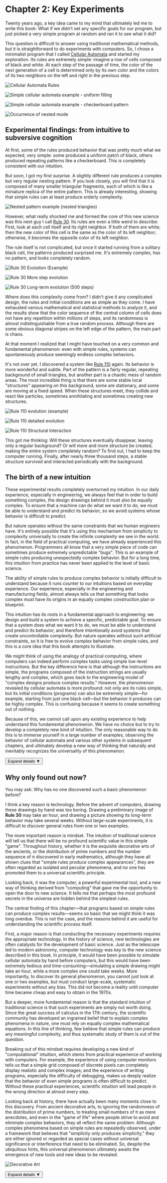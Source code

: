 # Chapter 2: Key Experiments

Twenty years ago, a key idea came to my mind that ultimately led me to write this book: What if we didn’t set any specific goals for our program, but just picked a very simple program at random and ran it to see what it did?

This question is difficult to answer using traditional mathematical methods, but it is straightforward to do experiments with computers. So, I chose a minimalist program that I called [Cellular Automata](annotation:cellular-automata) and started my exploration. Its rules are extremely simple: imagine a row of cells composed of black and white. At each step of the passage of time, the color of the next generation of a cell is determined only by its own color and the colors of its two neighbors on the left and right in the previous step.

![Cellular Automata Rules](../../images/cellular-automata/p24_2.png)

![Simple cellular automata example - uniform filling](../../images/cellular-automata/p24_1.png)

![Simple cellular automata example - checkerboard pattern](../../images/cellular-automata/p25_1.png)

![Occurrence of nested mode](../../images/cellular-automata/p25_2.png)

## Experimental findings: from intuitive to subversive cognition

At first, some of the rules produced behavior that was pretty much what we expected, very simple: some produced a uniform patch of black, others produced repeating patterns like a checkerboard. This is completely consistent with our intuition.

But soon, I got my first surprise. A slightly different rule produces a complex but very regular nesting pattern. If you look closely, you will find that it is composed of many smaller triangular fragments, each of which is like a miniature replica of the entire pattern. This is already interesting, showing that simple rules can at least produce orderly complexity.

![Nested pattern example (nested triangles)](../../images/cellular-automata/p26_1.png)

However, what really shocked me and formed the core of this new science was this next guy I call [Rule 30](annotation:rule-30). Its rules are even a little weird to describe: First, look at each cell itself and its right neighbor. If both of them are white, then the new color of this cell is the same as the color of its left neighbor; otherwise, it becomes the opposite color of its left neighbor.

The rule itself is not complicated, but once it started running from a solitary black cell, the patterns produced surprised me. It's extremely complex, has no pattern, and looks completely random.

![Rule 30 Evolution (Example)](../../images/cellular-automata/p27_1.png)

![Rule 30 More step evolution](../../images/cellular-automata/p29.png)

![Rule 30 Long-term evolution (500 steps)](../../images/cellular-automata/p30.png)
<!-- Can be replaced by interactive Demo: demos/wolfram-rules-explorer/ or use ../../images/cellular-automata/cellular-automata-rule-30.svg -->

Where does this complexity come from? I didn't give it any complicated design, the rules and initial conditions are as simple as they come. I have exhausted various mathematical and statistical methods to analyze it, and the results show that the color sequence of the central column of cells does not have any repetition within millions of steps, and its randomness is almost indistinguishable from a true random process. Although there are some obvious diagonal stripes on the left edge of the pattern, the main part is chaos.

At that moment I realized that I might have touched on a very common and fundamental phenomenon: even with simple rules, systems can spontaneously produce seemingly endless complex behaviors.

It's not over yet. I discovered a system like [Rule 110](annotation:rule-110) again. Its behavior is more wonderful and subtle. Part of the pattern is a fairly regular, repeating background of small triangles, but another part is a chaotic mess of random areas. The most incredible thing is that there are some stable local "structures" appearing on this background, some are stationary, and some are moving at a fixed speed. When these structures meet, they collide and react like particles, sometimes annihilating and sometimes creating new structures.

![Rule 110 evolution (example)](../../images/cellular-automata/rule-110-p32.png)

![Rule 110 detailed evolution](../../images/cellular-automata/rule-110-p33.png)

![Rule 110 Structural Interaction](../../images/cellular-automata/rule-110-p34.png)
<!-- Interactive Demo can be linked to demos/chapter3/turing-machine-demo.html or ../../images/computational-art/rule-110-pattern.png -->

This got me thinking: Will these structures eventually disappear, leaving only a regular background? Or will more and more structure be created, making the entire system completely random? To find out, I had to keep the computer running. Finally, after nearly three thousand steps, a stable structure survived and interacted periodically with the background.

## The birth of a new intuition

<div class="content-layer simplified">
These experimental results completely overturned my intuition. In our daily experience, especially in engineering, we always feel that in order to build something complex, the design drawings behind it must also be equally complex. To ensure that a machine can do what we want it to do, we must be able to understand and predict its behavior, so we avoid systems whose behavior is difficult to predict.

But nature operates without the same constraints that we human engineers have. It's entirely possible that it's using this mechanism from simplicity to complexity universally to create the infinite complexity we see in the world.
In fact, in the field of practical computing, we have already experienced this phenomenon. Programmers all know that a very simple piece of code can sometimes produce extremely unpredictable "bugs". This is an example of simple rules producing unexpectedly complex behavior. But for a long time, this intuition from practice has never been applied to the level of basic science.
</div>
<div class="content-layer detailed">
The ability of simple rules to produce complex behavior is initially difficult to understand because it runs counter to our intuitions based on everyday experience. Our experience, especially in the engineering and manufacturing fields, almost always tells us that something that looks complex must have its origins in an equally complex construction plan or blueprint.

This intuition has its roots in a fundamental approach to engineering: we design and build a system to achieve a specific, predictable goal. To ensure that a system does what we want it to do, we must be able to understand and predict its behavior, and therefore intentionally avoid systems that create uncontrollable complexity. But nature operates without such artificial constraints, so it is free to evolve complex behavior from simple rules, and this is a core idea that this book attempts to illustrate.

We might think of using the analogy of practical computing, where computers can indeed perform complex tasks using simple low-level instructions. But the key difference here is that although the instructions are simple, the programs composed of the instruction strings are usually lengthy and complex, which goes back to the engineering model of "complex designs produce complex results." However, the phenomenon revealed by cellular automata is more profound: not only are its rules simple, but its initial conditions (programs) can also be extremely simple—for example, starting from just one black cell—but the behavior it produces can be highly complex. This is confusing because it seems to create something out of nothing.

Because of this, we cannot call upon any existing experience to help understand this fundamental phenomenon. We have no choice but to try to develop a completely new kind of intuition. The only reasonable way to do this is to immerse yourself in a large number of examples, observing the behavior of cellular automata and various other systems in subsequent chapters, and ultimately develop a new way of thinking that naturally and inevitably recognizes the universality of this phenomenon.
</div>
<button class="expand-toggle" data-target="simplified" data-expanded="false">
  <span class="toggle-text">Expand details</span>
  <span class="toggle-icon">▼</span>
</button>

## Why only found out now?

<div class="content-layer simplified">
You may ask: Why has no one discovered such a basic phenomenon before?

I think a key reason is technology. Before the advent of computers, drawing these drawings by hand was too boring. Drawing a preliminary image of **Rule 30** may take an hour, and drawing a picture showing its long-term behavior may take several weeks. Without large-scale experiments, it is difficult to discover general rules from one or two examples.

The more important reason is mindset. The intuition of traditional science will tell us that there will be no profound scientific value in this simple "game". Throughout history, whether it is the exquisite decorative arts of the ancients, or the distribution of prime numbers and the number sequence of π discovered in early mathematics, although they have all shown clues that "simple rules produce complex appearances", they are often regarded as isolated and peculiar phenomena, and no one has promoted them to a universal scientific principle.

Looking back, it was the computer, a powerful experimental tool, and a new way of thinking derived from "computing" that gave me the opportunity to open the door to new science. It tells me that perhaps the most profound secrets in the universe are hidden behind the simplest rules.
</div>
<div class="content-layer detailed">

The central finding of this chapter—that programs based on simple rules can produce complex results—seems so basic that we might think it was long overdue. This is not the case, and the reasons behind it are useful for understanding the scientific process itself.

First, a major reason is that conducting the necessary experiments requires the appropriate technology. In the history of science, new technologies are often catalysts for the development of basic science. Just as the telescope led to modern astronomy, computer technology was key to the new science described in this book. In principle, it would have been possible to simulate cellular automata by hand before computers, but this would have been extremely tedious and time-consuming—simulating a simple drawing might take an hour, while a more complex one could take weeks. More importantly, to discover its general phenomenon, you cannot just look at one or two examples, but must conduct large-scale, systematic experiments without any bias. This did not become a reality until computer time became cheap and easy to obtain in the 1970s.

But a deeper, more fundamental reason is that the standard intuition of traditional science is that such experiments are simply not worth doing. Since the great success of calculus in the 17th century, the scientific community has developed an ingrained belief that to explain complex phenomena in nature, one must rely on equally complex mathematical equations. In this line of thinking, few believe that simple rules can produce any meaningful complexity, and thus systematic study of them is out of the question.

Breaking out of this mindset requires developing a new kind of "computational" intuition, which stems from practical experience of working with computers. For example, the experience of using computer monitors tells us that a simple grid composed of discrete pixels can completely display realistic and complex images; and the experience of writing programs, especially the difficulty of debugging, makes us deeply realize that the behavior of even simple programs is often difficult to predict. Without these practical experiences, scientific intuition will lead people in the wrong direction at almost every step.

Looking back at history, there have actually been many moments close to this discovery. From ancient decorative arts, to ignoring the randomness of the distribution of prime numbers, to treating small numbers of π as mere anecdotes, and even in the "game of life" where people strive to avoid and eliminate complex behaviors, they all reflect the same problem: Although complex phenomena based on simple rules are repeatedly observed, under a framework that believes that "simplicity only produces simplicity," they are either ignored or regarded as special cases without universal significance or interference that need to be eliminated. So, despite the ubiquitous hints, this universal phenomenon ultimately awaits the emergence of new tools and new ideas to be revealed.

![Decorative Art](../../images/chapter2-p43.jpg)

</div>
<button class="expand-toggle" data-target="simplified" data-expanded="false">
  <span class="toggle-text">Expand details</span>
  <span class="toggle-icon">▼</span>
</button>